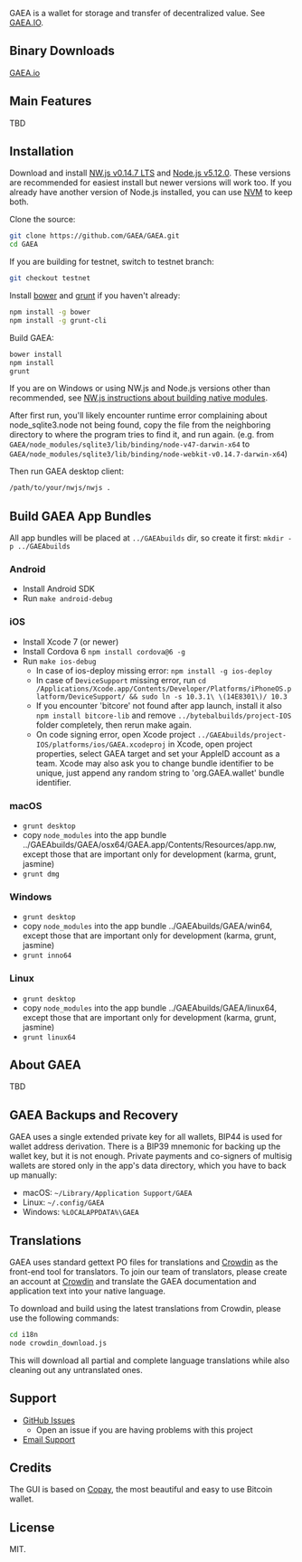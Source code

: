 GAEA is a wallet for storage and transfer of decentralized value.  See [GAEA.IO](https://GAEA.io/).

## Binary Downloads

[GAEA.io](https://GAEA.io/)

## Main Features

TBD

## Installation

Download and install [NW.js v0.14.7 LTS](https://dl.nwjs.io/v0.14.7) and [Node.js v5.12.0](https://nodejs.org/download/release/v5.12.0/).  These versions are recommended for easiest install but newer versions will work too.  If you already have another version of Node.js installed, you can use [NVM](https://github.com/creationix/nvm) to keep both.

Clone the source:

```sh
git clone https://github.com/GAEA/GAEA.git
cd GAEA
```

If you are building for testnet, switch to testnet branch:
```sh
git checkout testnet
```

Install [bower](http://bower.io/) and [grunt](http://gruntjs.com/getting-started) if you haven't already:

```sh
npm install -g bower
npm install -g grunt-cli
```

Build GAEA:

```sh
bower install
npm install
grunt
```
If you are on Windows or using NW.js and Node.js versions other than recommended, see [NW.js instructions about building native modules](http://docs.nwjs.io/en/latest/For%20Users/Advanced/Use%20Native%20Node%20Modules/).

After first run, you'll likely encounter runtime error complaining about node_sqlite3.node not being found, copy the file from the neighboring directory to where the program tries to find it, and run again. (e.g. from `GAEA/node_modules/sqlite3/lib/binding/node-v47-darwin-x64` to `GAEA/node_modules/sqlite3/lib/binding/node-webkit-v0.14.7-darwin-x64`)

Then run GAEA desktop client:

```sh
/path/to/your/nwjs/nwjs .
```

## Build GAEA App Bundles

All app bundles will be placed at `../GAEAbuilds` dir, so create it first: `mkdir -p ../GAEAbuilds`


### Android

- Install Android SDK
- Run `make android-debug`

### iOS

- Install Xcode 7 (or newer)
- Install Cordova 6 `npm install cordova@6 -g`
- Run `make ios-debug`
  * In case of ios-deploy missing error: `npm install -g ios-deploy`
  * In case of `DeviceSupport` missing error, run `cd /Applications/Xcode.app/Contents/Developer/Platforms/iPhoneOS.platform/DeviceSupport/ && sudo ln -s 10.3.1\ \(14E8301\)/ 10.3`
  * If you encounter 'bitcore' not found after app launch, install it also `npm install bitcore-lib` and remove `../bytebalbuilds/project-IOS` folder completely, then rerun make again.
  * On code signing error, open Xcode project `../GAEAbuilds/project-IOS/platforms/ios/GAEA.xcodeproj` in Xcode, open project properties, select GAEA target and set your AppleID account as a team. Xcode may also ask you to change bundle identifier to be unique, just append any random string to 'org.GAEA.wallet' bundle identifier.

### macOS

- `grunt desktop`
- copy `node_modules` into the app bundle ../GAEAbuilds/GAEA/osx64/GAEA.app/Contents/Resources/app.nw, except those that are important only for development (karma, grunt, jasmine)
- `grunt dmg`

### Windows

- `grunt desktop`
- copy `node_modules` into the app bundle ../GAEAbuilds/GAEA/win64, except those that are important only for development (karma, grunt, jasmine)
- `grunt inno64`

### Linux

- `grunt desktop`
- copy `node_modules` into the app bundle ../GAEAbuilds/GAEA/linux64, except those that are important only for development (karma, grunt, jasmine)
- `grunt linux64`


## About GAEA

TBD

## GAEA Backups and Recovery

GAEA uses a single extended private key for all wallets, BIP44 is used for wallet address derivation.  There is a BIP39 mnemonic for backing up the wallet key, but it is not enough.  Private payments and co-signers of multisig wallets are stored only in the app's data directory, which you have to back up manually:

* macOS: `~/Library/Application Support/GAEA`
* Linux: `~/.config/GAEA`
* Windows: `%LOCALAPPDATA%\GAEA`


## Translations

GAEA uses standard gettext PO files for translations and [Crowdin](https://crowdin.com/project/GAEA) as the front-end tool for translators. To join our team of translators, please create an account at [Crowdin](https://crowdin.com) and translate the GAEA documentation and application text into your native language.

To download and build using the latest translations from Crowdin, please use the following commands:

```sh
cd i18n
node crowdin_download.js
```

This will download all partial and complete language translations while also cleaning out any untranslated ones.


## Support

* [GitHub Issues](https://github.com/GAEA/GAEA/issues)
  * Open an issue if you are having problems with this project
* [Email Support](mailto:GAEA@GAEA.org)

## Credits

The GUI is based on [Copay](https://github.com/bitpay/copay), the most beautiful and easy to use Bitcoin wallet.

## License

MIT.

